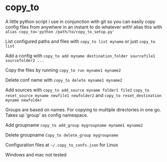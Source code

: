 # copy_to

A little python script i use in conjunction with git so you can easily copy config files from anywhere in an instant to do whatever with!
alias this with `alias copy_to='python /path/to/copy_to_setup.py'`

List configured paths and files with `copy_to list myname` 
or just `copy_to list`

Add a config with `copy_to add myname destination_folder sourcefile1 sourcefolder2 ...`

Copy the files by running `copy_to run myname1 myname2`

Delete conf name with `copy_to delete myname1 myname2`

Add sources with `copy_to add_source myname folder1 file2`
`copy_to reset_source myname newfile1 newfolder2`
and
`copy_to reset_destination myname newfolder`

Groups are based on names. For copying to multiple directories in one go.
Takes up 'group' as config namespace.

Add groupname
`copy_to add_group mygroupname myname1 myname2`

Delete groupname
`Copy_to delete_group mygroupname`


Configuration files at `~/.copy_to_confs.json` for Linux 

Windows and mac not tested